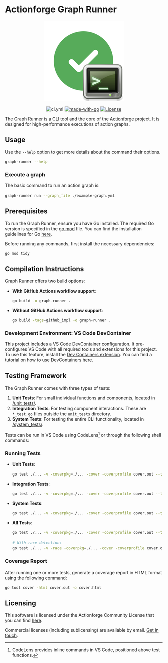 # Actionforge Graph Runner
<!-- markdownlint-disable MD033 -->

<div align="center" width="100%">
  <img src="assets/logo.svg" alt="Graph Runner Logo">

![ci.yml](https://github.com/actionforge/graph-runner/actions/workflows/ci.yml/badge.svg)
[![made-with-go](https://img.shields.io/badge/Made%20with-Go-86D4DE.svg)](https://www.python.org/)
[![License](https://img.shields.io/badge/License-ACL-blue?color=orange)](https://www.github.com/actionforge/legal/blob/main/LICENSE.md)

</div>

The Graph Runner is a CLI tool and the core of the [Actionforge](https://actionforge.dev) project. It is designed for high-performance executions of action graphs.

## Usage

Use the `--help` option to get more details about the command their options.

```bash
graph-runner --help
```

### Execute a graph

The basic command to run an action graph is:

```bash
graph-runner run --graph_file ./example-graph.yml
```

## Prerequisites

To run the Graph Runner, ensure you have Go installed. The required Go version is specified in the [go.mod](./go.mod) file. You can find the installation guidelines for Go [here](https://golang.org/doc/install).

Before running any commands, first install the necessary dependencies:

```bash
go mod tidy
```

## Compilation Instructions

Graph Runner offers two build options:

- **With GitHub Actions workflow support**:

  ```bash
  go build -o graph-runner .
  ```

- **Without GitHub Actions workflow support**:

  ```bash
  go build -tags=github_impl -o graph-runner .
  ```

### Development Environment: VS Code DevContainer

This project includes a VS Code DevContainer configuration. It pre-configures VS Code with all required tools and extensions for this project. To use this feature, install the [Dev Containers extension](https://marketplace.visualstudio.com/items?itemName=ms-vscode-remote.remote-containers). You can find a tutorial on how to use DevContainers [here](https://code.visualstudio.com/docs/devcontainers/tutorial).

## Testing Framework

The Graph Runner comes with three types of tests:

1. **Unit Tests**: For small individual functions and components, located in [/unit_tests/](./unit_tests/).
2. **Integration Tests**: For testing component interactions. These are `*_test.go` files outside the `unit_tests` directory.
3. **System Tests**: For testing the entire CLI functionality, located in [/system_tests/](./system_tests/).

Tests can be run in VS Code using CodeLens[^1] or through the following shell commands:

[^1]: CodeLens provides inline commands in VS Code, positioned above test functions.

### Running Tests

- **Unit Tests**:

  ```bash
  go test ./... -v -coverpkg=./... -cover -coverprofile cover.out --tags=unit_tests,github_impl
  ```

- **Integration Tests**:

  ```bash
  go test ./... -v -coverpkg=./... -cover -coverprofile cover.out --tags=integration_tests,github_impl
  ```

- **System Tests**:

  ```bash
  go test ./... -v -coverpkg=./... -cover -coverprofile cover.out --tags=integration_tests,system_tests,github_impl
  ```

- **All Tests**:

  ```bash
  go test ./... -v -coverpkg=./... -cover -coverprofile cover.out --tags=unit_tests,integration_tests,system_tests,github_impl

  # With race detection:
  go test ./... -v -race -coverpkg=./... -cover -coverprofile cover.out --tags=unit_tests,integration_tests,system_tests,github_impl
  ```

### Coverage Report

After running one or more tests, generate a coverage report in HTML format using the following command:

```bash
go tool cover -html cover.out -o cover.html
```

## Licensing

This software is licensed under the Actionforge Community License that you can find [here](https://github.com/actionforge/legal/blob/main/LICENSE.md).

Commercial licenses (including sublicensing) are available by email. [Get in touch](mailto:hello@actionforge.dev).

